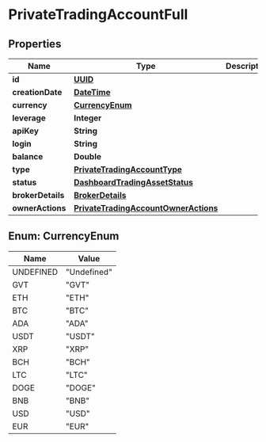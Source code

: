 # PrivateTradingAccountFull

## Properties
Name | Type | Description | Notes
------------ | ------------- | ------------- | -------------
**id** | [**UUID**](UUID.md) |  |  [optional]
**creationDate** | [**DateTime**](DateTime.md) |  |  [optional]
**currency** | [**CurrencyEnum**](#CurrencyEnum) |  |  [optional]
**leverage** | **Integer** |  |  [optional]
**apiKey** | **String** |  |  [optional]
**login** | **String** |  |  [optional]
**balance** | **Double** |  |  [optional]
**type** | [**PrivateTradingAccountType**](PrivateTradingAccountType.md) |  |  [optional]
**status** | [**DashboardTradingAssetStatus**](DashboardTradingAssetStatus.md) |  |  [optional]
**brokerDetails** | [**BrokerDetails**](BrokerDetails.md) |  |  [optional]
**ownerActions** | [**PrivateTradingAccountOwnerActions**](PrivateTradingAccountOwnerActions.md) |  |  [optional]

<a name="CurrencyEnum"></a>
## Enum: CurrencyEnum
Name | Value
---- | -----
UNDEFINED | &quot;Undefined&quot;
GVT | &quot;GVT&quot;
ETH | &quot;ETH&quot;
BTC | &quot;BTC&quot;
ADA | &quot;ADA&quot;
USDT | &quot;USDT&quot;
XRP | &quot;XRP&quot;
BCH | &quot;BCH&quot;
LTC | &quot;LTC&quot;
DOGE | &quot;DOGE&quot;
BNB | &quot;BNB&quot;
USD | &quot;USD&quot;
EUR | &quot;EUR&quot;
